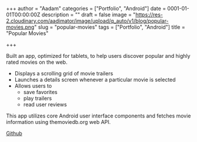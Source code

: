 +++
author = "Aadam"
categories = ["Portfolio", "Android"]
date = 0001-01-01T00:00:00Z
description = ""
draft = false
image = "https://res-2.cloudinary.com/aadimator/image/upload/q_auto/v1/blog/popular-movies.png"
slug = "popular-movies"
tags = ["Portfolio", "Android"]
title = "Popular Movies"

+++


Built an app, optimized for tablets, to help users discover popular and highly rated movies on the web. 

* Displays a scrolling grid of movie trailers
* Launches a details screen whenever a particular movie is selected
* Allows users to 
    - save favorites
    - play trailers
    - read user reviews

This app utilizes core Android user interface components and fetches movie information using themoviedb.org web API.

[Github](https://github.com/aadimator/android_developer_nanodegree/tree/master/PopularMovies)

